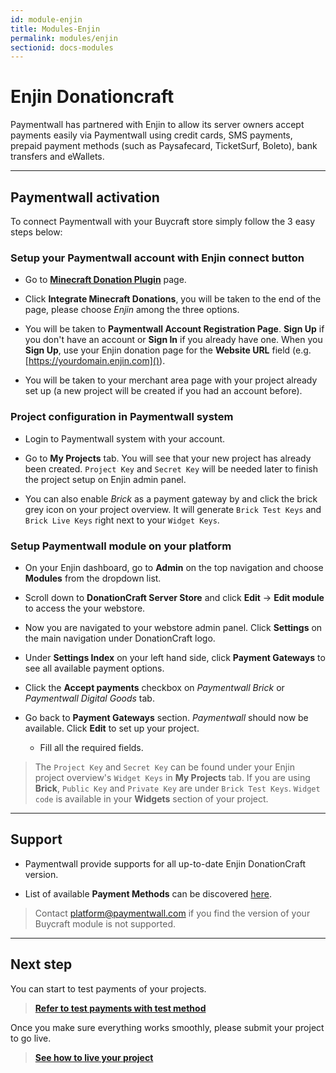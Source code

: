 ```yaml
---
id: module-enjin
title: Modules-Enjin
permalink: modules/enjin
sectionid: docs-modules
---
```


# Enjin Donationcraft

Paymentwall has partnered with Enjin to allow its server owners accept payments easily via Paymentwall using credit cards, SMS payments, prepaid payment methods (such as Paysafecard, TicketSurf, Boleto), bank transfers and eWallets.

***

## Paymentwall activation

To connect Paymentwall with your Buycraft store simply follow the 3 easy steps below:

### Setup your Paymentwall account with Enjin connect button
+ Go to **[Minecraft Donation Plugin](https://www.paymentwall.com/en/payment-solutions/minecraft-donation-plugin)** page.

+ Click **Integrate Minecraft Donations**, you will be taken to the end of the page, please choose *Enjin* among the three options.

+ You will be taken to **Paymentwall Account Registration Page**. **Sign Up** if you don't have an account or **Sign In** if you already have one. When you **Sign Up**, use your Enjin donation page for the **Website URL** field (e.g. [https://yourdomain.enjin.com]()).

+ You will be taken to your merchant area page with your project already set up (a new project will be created if you had an account before).

### Project configuration in Paymentwall system

+ Login to Paymentwall system with your account.

+ Go to **My Projects** tab. You will see that your new project has already been created. ```Project Key``` and ```Secret Key``` will be needed later to finish the project setup on Enjin admin panel.

+ You can also enable *Brick* as a payment gateway by and click the brick grey icon on your project overview. It will generate ```Brick Test Keys``` and ```Brick Live Keys``` right next to your ```Widget Keys```.

### Setup Paymentwall module on your platform
+ On your Enjin dashboard, go to **Admin** on the top navigation and choose **Modules** from the dropdown list. 

+ Scroll down to **DonationCraft Server Store** and click **Edit** -> **Edit module** to access the your webstore.

+ Now you are navigated to your webstore admin panel. Click **Settings** on the main navigation under DonationCraft logo.

+ Under **Settings Index** on your left hand side, click **Payment Gateways** to see all available payment options.

+ Click the **Accept payments** checkbox on *Paymentwall Brick* or *Paymentwall Digital Goods*  tab.

+ Go back to **Payment Gateways** section. *Paymentwall* should now be available. Click **Edit** to set up your project.

	- Fill all the required fields.

> The ```Project Key``` and ```Secret Key``` can be found under your Enjin project overview's ```Widget Keys``` in **My Projects** tab. If you are using **Brick**, ```Public Key``` and ```Private Key``` are under ```Brick Test Keys```.  ```Widget code``` is available in your **Widgets** section of your project.

***

## Support

+ Paymentwall provide supports for all up-to-date Enjin DonationCraft version.

+ List of available **Payment Methods** can be discovered [here](https://www.paymentwall.com/en/payment-methods).

> Contact [platform@paymentwall.com](mailto:platform@paymentwall.com) if you find the version of your Buycraft module is not supported.

***

## Next step

You can start to test payments of your projects.

> **[Refer to test payments with test method](/sandbox/test-payment)**

Once you make sure everything works smoothly, please submit your project to go live.

> **[See how to live your project](/guides/review-home)**